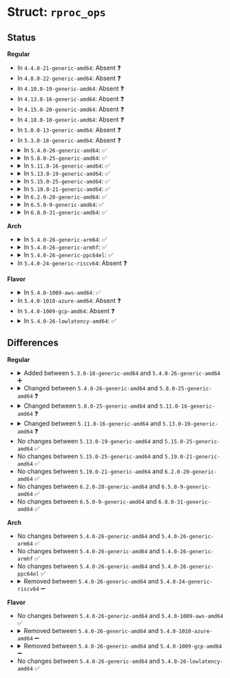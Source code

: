 # Struct: <code>rproc_ops</code>

## Status
<b>Regular</b>
<ul>
<li>
In <code>4.4.0-21-generic-amd64</code>: Absent ❓
</li>
<li>
In <code>4.8.0-22-generic-amd64</code>: Absent ❓
</li>
<li>
In <code>4.10.0-19-generic-amd64</code>: Absent ❓
</li>
<li>
In <code>4.13.0-16-generic-amd64</code>: Absent ❓
</li>
<li>
In <code>4.15.0-20-generic-amd64</code>: Absent ❓
</li>
<li>
In <code>4.18.0-10-generic-amd64</code>: Absent ❓
</li>
<li>
In <code>5.0.0-13-generic-amd64</code>: Absent ❓
</li>
<li>
In <code>5.3.0-18-generic-amd64</code>: Absent ❓
</li>
<li>
<details>
<summary>In <code>5.4.0-26-generic-amd64</code>: ✅</summary>

```c
struct rproc_ops {
    int (*)(struct rproc *) start;
    int (*)(struct rproc *) stop;
    void (*)(struct rproc *, int) kick;
    void * (*)(struct rproc *, u64, int) da_to_va;
    int (*)(struct rproc *, const struct firmware *) parse_fw;
    int (*)(struct rproc *, u32, void *, int, int) handle_rsc;
    struct resource_table * (*)(struct rproc *, const struct firmware *) find_loaded_rsc_table;
    int (*)(struct rproc *, const struct firmware *) load;
    int (*)(struct rproc *, const struct firmware *) sanity_check;
    u32 (*)(struct rproc *, const struct firmware *) get_boot_addr;
}
```
</details>
</li>
<li>
<details>
<summary>In <code>5.8.0-25-generic-amd64</code>: ✅</summary>

```c
struct rproc_ops {
    int (*)(struct rproc *) prepare;
    int (*)(struct rproc *) unprepare;
    int (*)(struct rproc *) start;
    int (*)(struct rproc *) stop;
    void (*)(struct rproc *, int) kick;
    void * (*)(struct rproc *, u64, size_t) da_to_va;
    int (*)(struct rproc *, const struct firmware *) parse_fw;
    int (*)(struct rproc *, u32, void *, int, int) handle_rsc;
    struct resource_table * (*)(struct rproc *, const struct firmware *) find_loaded_rsc_table;
    int (*)(struct rproc *, const struct firmware *) load;
    int (*)(struct rproc *, const struct firmware *) sanity_check;
    u64 (*)(struct rproc *, const struct firmware *) get_boot_addr;
    long unsigned int (*)(struct rproc *) panic;
}
```
</details>
</li>
<li>
<details>
<summary>In <code>5.11.0-16-generic-amd64</code>: ✅</summary>

```c
struct rproc_ops {
    int (*)(struct rproc *) prepare;
    int (*)(struct rproc *) unprepare;
    int (*)(struct rproc *) start;
    int (*)(struct rproc *) stop;
    int (*)(struct rproc *) attach;
    void (*)(struct rproc *, int) kick;
    void * (*)(struct rproc *, u64, size_t) da_to_va;
    int (*)(struct rproc *, const struct firmware *) parse_fw;
    int (*)(struct rproc *, u32, void *, int, int) handle_rsc;
    struct resource_table * (*)(struct rproc *, const struct firmware *) find_loaded_rsc_table;
    int (*)(struct rproc *, const struct firmware *) load;
    int (*)(struct rproc *, const struct firmware *) sanity_check;
    u64 (*)(struct rproc *, const struct firmware *) get_boot_addr;
    long unsigned int (*)(struct rproc *) panic;
    void (*)(struct rproc *) coredump;
}
```
</details>
</li>
<li>
<details>
<summary>In <code>5.13.0-19-generic-amd64</code>: ✅</summary>

```c
struct rproc_ops {
    int (*)(struct rproc *) prepare;
    int (*)(struct rproc *) unprepare;
    int (*)(struct rproc *) start;
    int (*)(struct rproc *) stop;
    int (*)(struct rproc *) attach;
    int (*)(struct rproc *) detach;
    void (*)(struct rproc *, int) kick;
    void * (*)(struct rproc *, u64, size_t, bool *) da_to_va;
    int (*)(struct rproc *, const struct firmware *) parse_fw;
    int (*)(struct rproc *, u32, void *, int, int) handle_rsc;
    struct resource_table * (*)(struct rproc *, const struct firmware *) find_loaded_rsc_table;
    struct resource_table * (*)(struct rproc *, size_t *) get_loaded_rsc_table;
    int (*)(struct rproc *, const struct firmware *) load;
    int (*)(struct rproc *, const struct firmware *) sanity_check;
    u64 (*)(struct rproc *, const struct firmware *) get_boot_addr;
    long unsigned int (*)(struct rproc *) panic;
    void (*)(struct rproc *) coredump;
}
```
</details>
</li>
<li>
<details>
<summary>In <code>5.15.0-25-generic-amd64</code>: ✅</summary>

```c
struct rproc_ops {
    int (*)(struct rproc *) prepare;
    int (*)(struct rproc *) unprepare;
    int (*)(struct rproc *) start;
    int (*)(struct rproc *) stop;
    int (*)(struct rproc *) attach;
    int (*)(struct rproc *) detach;
    void (*)(struct rproc *, int) kick;
    void * (*)(struct rproc *, u64, size_t, bool *) da_to_va;
    int (*)(struct rproc *, const struct firmware *) parse_fw;
    int (*)(struct rproc *, u32, void *, int, int) handle_rsc;
    struct resource_table * (*)(struct rproc *, const struct firmware *) find_loaded_rsc_table;
    struct resource_table * (*)(struct rproc *, size_t *) get_loaded_rsc_table;
    int (*)(struct rproc *, const struct firmware *) load;
    int (*)(struct rproc *, const struct firmware *) sanity_check;
    u64 (*)(struct rproc *, const struct firmware *) get_boot_addr;
    long unsigned int (*)(struct rproc *) panic;
    void (*)(struct rproc *) coredump;
}
```
</details>
</li>
<li>
<details>
<summary>In <code>5.19.0-21-generic-amd64</code>: ✅</summary>

```c
struct rproc_ops {
    int (*)(struct rproc *) prepare;
    int (*)(struct rproc *) unprepare;
    int (*)(struct rproc *) start;
    int (*)(struct rproc *) stop;
    int (*)(struct rproc *) attach;
    int (*)(struct rproc *) detach;
    void (*)(struct rproc *, int) kick;
    void * (*)(struct rproc *, u64, size_t, bool *) da_to_va;
    int (*)(struct rproc *, const struct firmware *) parse_fw;
    int (*)(struct rproc *, u32, void *, int, int) handle_rsc;
    struct resource_table * (*)(struct rproc *, const struct firmware *) find_loaded_rsc_table;
    struct resource_table * (*)(struct rproc *, size_t *) get_loaded_rsc_table;
    int (*)(struct rproc *, const struct firmware *) load;
    int (*)(struct rproc *, const struct firmware *) sanity_check;
    u64 (*)(struct rproc *, const struct firmware *) get_boot_addr;
    long unsigned int (*)(struct rproc *) panic;
    void (*)(struct rproc *) coredump;
}
```
</details>
</li>
<li>
<details>
<summary>In <code>6.2.0-20-generic-amd64</code>: ✅</summary>

```c
struct rproc_ops {
    int (*)(struct rproc *) prepare;
    int (*)(struct rproc *) unprepare;
    int (*)(struct rproc *) start;
    int (*)(struct rproc *) stop;
    int (*)(struct rproc *) attach;
    int (*)(struct rproc *) detach;
    void (*)(struct rproc *, int) kick;
    void * (*)(struct rproc *, u64, size_t, bool *) da_to_va;
    int (*)(struct rproc *, const struct firmware *) parse_fw;
    int (*)(struct rproc *, u32, void *, int, int) handle_rsc;
    struct resource_table * (*)(struct rproc *, const struct firmware *) find_loaded_rsc_table;
    struct resource_table * (*)(struct rproc *, size_t *) get_loaded_rsc_table;
    int (*)(struct rproc *, const struct firmware *) load;
    int (*)(struct rproc *, const struct firmware *) sanity_check;
    u64 (*)(struct rproc *, const struct firmware *) get_boot_addr;
    long unsigned int (*)(struct rproc *) panic;
    void (*)(struct rproc *) coredump;
}
```
</details>
</li>
<li>
<details>
<summary>In <code>6.5.0-9-generic-amd64</code>: ✅</summary>

```c
struct rproc_ops {
    int (*)(struct rproc *) prepare;
    int (*)(struct rproc *) unprepare;
    int (*)(struct rproc *) start;
    int (*)(struct rproc *) stop;
    int (*)(struct rproc *) attach;
    int (*)(struct rproc *) detach;
    void (*)(struct rproc *, int) kick;
    void * (*)(struct rproc *, u64, size_t, bool *) da_to_va;
    int (*)(struct rproc *, const struct firmware *) parse_fw;
    int (*)(struct rproc *, u32, void *, int, int) handle_rsc;
    struct resource_table * (*)(struct rproc *, const struct firmware *) find_loaded_rsc_table;
    struct resource_table * (*)(struct rproc *, size_t *) get_loaded_rsc_table;
    int (*)(struct rproc *, const struct firmware *) load;
    int (*)(struct rproc *, const struct firmware *) sanity_check;
    u64 (*)(struct rproc *, const struct firmware *) get_boot_addr;
    long unsigned int (*)(struct rproc *) panic;
    void (*)(struct rproc *) coredump;
}
```
</details>
</li>
<li>
<details>
<summary>In <code>6.8.0-31-generic-amd64</code>: ✅</summary>

```c
struct rproc_ops {
    int (*)(struct rproc *) prepare;
    int (*)(struct rproc *) unprepare;
    int (*)(struct rproc *) start;
    int (*)(struct rproc *) stop;
    int (*)(struct rproc *) attach;
    int (*)(struct rproc *) detach;
    void (*)(struct rproc *, int) kick;
    void * (*)(struct rproc *, u64, size_t, bool *) da_to_va;
    int (*)(struct rproc *, const struct firmware *) parse_fw;
    int (*)(struct rproc *, u32, void *, int, int) handle_rsc;
    struct resource_table * (*)(struct rproc *, const struct firmware *) find_loaded_rsc_table;
    struct resource_table * (*)(struct rproc *, size_t *) get_loaded_rsc_table;
    int (*)(struct rproc *, const struct firmware *) load;
    int (*)(struct rproc *, const struct firmware *) sanity_check;
    u64 (*)(struct rproc *, const struct firmware *) get_boot_addr;
    long unsigned int (*)(struct rproc *) panic;
    void (*)(struct rproc *) coredump;
}
```
</details>
</li>
</ul>
<b>Arch</b>
<ul>
<li>
<details>
<summary>In <code>5.4.0-26-generic-arm64</code>: ✅</summary>

```c
struct rproc_ops {
    int (*)(struct rproc *) start;
    int (*)(struct rproc *) stop;
    void (*)(struct rproc *, int) kick;
    void * (*)(struct rproc *, u64, int) da_to_va;
    int (*)(struct rproc *, const struct firmware *) parse_fw;
    int (*)(struct rproc *, u32, void *, int, int) handle_rsc;
    struct resource_table * (*)(struct rproc *, const struct firmware *) find_loaded_rsc_table;
    int (*)(struct rproc *, const struct firmware *) load;
    int (*)(struct rproc *, const struct firmware *) sanity_check;
    u32 (*)(struct rproc *, const struct firmware *) get_boot_addr;
}
```
</details>
</li>
<li>
<details>
<summary>In <code>5.4.0-26-generic-armhf</code>: ✅</summary>

```c
struct rproc_ops {
    int (*)(struct rproc *) start;
    int (*)(struct rproc *) stop;
    void (*)(struct rproc *, int) kick;
    void * (*)(struct rproc *, u64, int) da_to_va;
    int (*)(struct rproc *, const struct firmware *) parse_fw;
    int (*)(struct rproc *, u32, void *, int, int) handle_rsc;
    struct resource_table * (*)(struct rproc *, const struct firmware *) find_loaded_rsc_table;
    int (*)(struct rproc *, const struct firmware *) load;
    int (*)(struct rproc *, const struct firmware *) sanity_check;
    u32 (*)(struct rproc *, const struct firmware *) get_boot_addr;
}
```
</details>
</li>
<li>
<details>
<summary>In <code>5.4.0-26-generic-ppc64el</code>: ✅</summary>

```c
struct rproc_ops {
    int (*)(struct rproc *) start;
    int (*)(struct rproc *) stop;
    void (*)(struct rproc *, int) kick;
    void * (*)(struct rproc *, u64, int) da_to_va;
    int (*)(struct rproc *, const struct firmware *) parse_fw;
    int (*)(struct rproc *, u32, void *, int, int) handle_rsc;
    struct resource_table * (*)(struct rproc *, const struct firmware *) find_loaded_rsc_table;
    int (*)(struct rproc *, const struct firmware *) load;
    int (*)(struct rproc *, const struct firmware *) sanity_check;
    u32 (*)(struct rproc *, const struct firmware *) get_boot_addr;
}
```
</details>
</li>
<li>
In <code>5.4.0-24-generic-riscv64</code>: Absent ❓
</li>
</ul>
<b>Flavor</b>
<ul>
<li>
<details>
<summary>In <code>5.4.0-1009-aws-amd64</code>: ✅</summary>

```c
struct rproc_ops {
    int (*)(struct rproc *) start;
    int (*)(struct rproc *) stop;
    void (*)(struct rproc *, int) kick;
    void * (*)(struct rproc *, u64, int) da_to_va;
    int (*)(struct rproc *, const struct firmware *) parse_fw;
    int (*)(struct rproc *, u32, void *, int, int) handle_rsc;
    struct resource_table * (*)(struct rproc *, const struct firmware *) find_loaded_rsc_table;
    int (*)(struct rproc *, const struct firmware *) load;
    int (*)(struct rproc *, const struct firmware *) sanity_check;
    u32 (*)(struct rproc *, const struct firmware *) get_boot_addr;
}
```
</details>
</li>
<li>
In <code>5.4.0-1010-azure-amd64</code>: Absent ❓
</li>
<li>
In <code>5.4.0-1009-gcp-amd64</code>: Absent ❓
</li>
<li>
<details>
<summary>In <code>5.4.0-26-lowlatency-amd64</code>: ✅</summary>

```c
struct rproc_ops {
    int (*)(struct rproc *) start;
    int (*)(struct rproc *) stop;
    void (*)(struct rproc *, int) kick;
    void * (*)(struct rproc *, u64, int) da_to_va;
    int (*)(struct rproc *, const struct firmware *) parse_fw;
    int (*)(struct rproc *, u32, void *, int, int) handle_rsc;
    struct resource_table * (*)(struct rproc *, const struct firmware *) find_loaded_rsc_table;
    int (*)(struct rproc *, const struct firmware *) load;
    int (*)(struct rproc *, const struct firmware *) sanity_check;
    u32 (*)(struct rproc *, const struct firmware *) get_boot_addr;
}
```
</details>
</li>
</ul>

## Differences
<b>Regular</b>
<ul>
<li>
<details>
<summary>Added between <code>5.3.0-18-generic-amd64</code> and <code>5.4.0-26-generic-amd64</code> ➕</summary>

```c
struct rproc_ops {
    int (*)(struct rproc *) start;
    int (*)(struct rproc *) stop;
    void (*)(struct rproc *, int) kick;
    void * (*)(struct rproc *, u64, int) da_to_va;
    int (*)(struct rproc *, const struct firmware *) parse_fw;
    int (*)(struct rproc *, u32, void *, int, int) handle_rsc;
    struct resource_table * (*)(struct rproc *, const struct firmware *) find_loaded_rsc_table;
    int (*)(struct rproc *, const struct firmware *) load;
    int (*)(struct rproc *, const struct firmware *) sanity_check;
    u32 (*)(struct rproc *, const struct firmware *) get_boot_addr;
}
```
</details>
</li>
<li>
<details>
<summary>Changed between <code>5.4.0-26-generic-amd64</code> and <code>5.8.0-25-generic-amd64</code> ❓</summary>
<ul>
<li>
<b>Field added. </b>
<code>int (*)(struct rproc *) prepare</code>
</li>
<li>
<b>Field added. </b>
<code>int (*)(struct rproc *) unprepare</code>
</li>
<li>
<b>Field added. </b>
<code>long unsigned int (*)(struct rproc *) panic</code>
</li>
<li>
<b>Field type changed. </b>
<code>void * (*)(struct rproc *, u64, int) da_to_va</code> ➡️ <code>void * (*)(struct rproc *, u64, size_t) da_to_va</code>
</li>
<li>
<b>Field type changed. </b>
<code>u32 (*)(struct rproc *, const struct firmware *) get_boot_addr</code> ➡️ <code>u64 (*)(struct rproc *, const struct firmware *) get_boot_addr</code>
</li>
</ul>
</details>
</li>
<li>
<details>
<summary>Changed between <code>5.8.0-25-generic-amd64</code> and <code>5.11.0-16-generic-amd64</code> ❓</summary>
<ul>
<li>
<b>Field added. </b>
<code>int (*)(struct rproc *) attach</code>
</li>
<li>
<b>Field added. </b>
<code>void (*)(struct rproc *) coredump</code>
</li>
</ul>
</details>
</li>
<li>
<details>
<summary>Changed between <code>5.11.0-16-generic-amd64</code> and <code>5.13.0-19-generic-amd64</code> ❓</summary>
<ul>
<li>
<b>Field added. </b>
<code>int (*)(struct rproc *) detach</code>
</li>
<li>
<b>Field added. </b>
<code>struct resource_table * (*)(struct rproc *, size_t *) get_loaded_rsc_table</code>
</li>
<li>
<b>Field type changed. </b>
<code>void * (*)(struct rproc *, u64, size_t) da_to_va</code> ➡️ <code>void * (*)(struct rproc *, u64, size_t, bool *) da_to_va</code>
</li>
</ul>
</details>
</li>
<li>
No changes between <code>5.13.0-19-generic-amd64</code> and <code>5.15.0-25-generic-amd64</code> ✅
</li>
<li>
No changes between <code>5.15.0-25-generic-amd64</code> and <code>5.19.0-21-generic-amd64</code> ✅
</li>
<li>
No changes between <code>5.19.0-21-generic-amd64</code> and <code>6.2.0-20-generic-amd64</code> ✅
</li>
<li>
No changes between <code>6.2.0-20-generic-amd64</code> and <code>6.5.0-9-generic-amd64</code> ✅
</li>
<li>
No changes between <code>6.5.0-9-generic-amd64</code> and <code>6.8.0-31-generic-amd64</code> ✅
</li>
</ul>
<b>Arch</b>
<ul>
<li>
No changes between <code>5.4.0-26-generic-amd64</code> and <code>5.4.0-26-generic-arm64</code> ✅
</li>
<li>
No changes between <code>5.4.0-26-generic-amd64</code> and <code>5.4.0-26-generic-armhf</code> ✅
</li>
<li>
No changes between <code>5.4.0-26-generic-amd64</code> and <code>5.4.0-26-generic-ppc64el</code> ✅
</li>
<li>
<details>
<summary>Removed between <code>5.4.0-26-generic-amd64</code> and <code>5.4.0-24-generic-riscv64</code> ➖</summary>

```c
struct rproc_ops {
    int (*)(struct rproc *) start;
    int (*)(struct rproc *) stop;
    void (*)(struct rproc *, int) kick;
    void * (*)(struct rproc *, u64, int) da_to_va;
    int (*)(struct rproc *, const struct firmware *) parse_fw;
    int (*)(struct rproc *, u32, void *, int, int) handle_rsc;
    struct resource_table * (*)(struct rproc *, const struct firmware *) find_loaded_rsc_table;
    int (*)(struct rproc *, const struct firmware *) load;
    int (*)(struct rproc *, const struct firmware *) sanity_check;
    u32 (*)(struct rproc *, const struct firmware *) get_boot_addr;
}
```
</details>
</li>
</ul>
<b>Flavor</b>
<ul>
<li>
No changes between <code>5.4.0-26-generic-amd64</code> and <code>5.4.0-1009-aws-amd64</code> ✅
</li>
<li>
<details>
<summary>Removed between <code>5.4.0-26-generic-amd64</code> and <code>5.4.0-1010-azure-amd64</code> ➖</summary>

```c
struct rproc_ops {
    int (*)(struct rproc *) start;
    int (*)(struct rproc *) stop;
    void (*)(struct rproc *, int) kick;
    void * (*)(struct rproc *, u64, int) da_to_va;
    int (*)(struct rproc *, const struct firmware *) parse_fw;
    int (*)(struct rproc *, u32, void *, int, int) handle_rsc;
    struct resource_table * (*)(struct rproc *, const struct firmware *) find_loaded_rsc_table;
    int (*)(struct rproc *, const struct firmware *) load;
    int (*)(struct rproc *, const struct firmware *) sanity_check;
    u32 (*)(struct rproc *, const struct firmware *) get_boot_addr;
}
```
</details>
</li>
<li>
<details>
<summary>Removed between <code>5.4.0-26-generic-amd64</code> and <code>5.4.0-1009-gcp-amd64</code> ➖</summary>

```c
struct rproc_ops {
    int (*)(struct rproc *) start;
    int (*)(struct rproc *) stop;
    void (*)(struct rproc *, int) kick;
    void * (*)(struct rproc *, u64, int) da_to_va;
    int (*)(struct rproc *, const struct firmware *) parse_fw;
    int (*)(struct rproc *, u32, void *, int, int) handle_rsc;
    struct resource_table * (*)(struct rproc *, const struct firmware *) find_loaded_rsc_table;
    int (*)(struct rproc *, const struct firmware *) load;
    int (*)(struct rproc *, const struct firmware *) sanity_check;
    u32 (*)(struct rproc *, const struct firmware *) get_boot_addr;
}
```
</details>
</li>
<li>
No changes between <code>5.4.0-26-generic-amd64</code> and <code>5.4.0-26-lowlatency-amd64</code> ✅
</li>
</ul>
